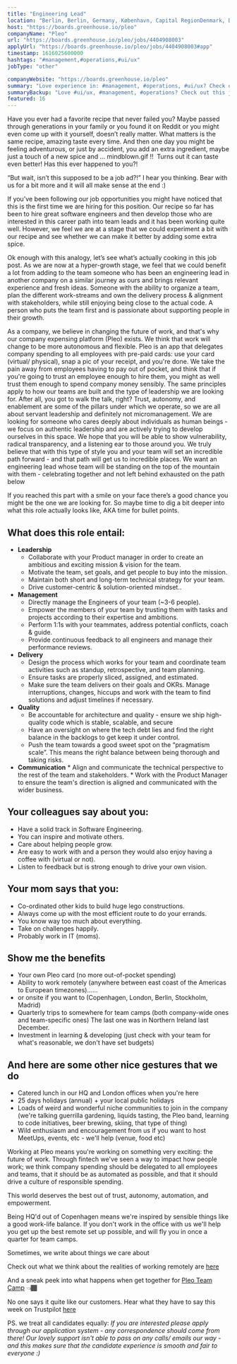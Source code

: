 ```yaml
---
title: "Engineering Lead"
location: "Berlin, Berlin, Germany, København, Capital RegionDenmark, Denmark, London, England, United Kingdom, Remote, Stockholm, Sweden"
host: "https://boards.greenhouse.io/pleo"
companyName: "Pleo"
url: "https://boards.greenhouse.io/pleo/jobs/4404908003"
applyUrl: "https://boards.greenhouse.io/pleo/jobs/4404908003#app"
timestamp: 1616025600000
hashtags: "#management,#operations,#ui/ux"
jobType: "other"

companyWebsite: "https://boards.greenhouse.io/pleo"
summary: "Love experience in: #management, #operations, #ui/ux? Check out this job post!"
summaryBackup: "Love #ui/ux, #management, #operations? Check out this job post!"
featured: 16
---
```



Have you ever had a favorite recipe that never failed you? Maybe passed through generations in your family or you found it on Reddit or you might even come up with it yourself, doesn’t really matter. What matters is the same recipe, amazing taste every time. And then one day you might be feeling adventurous, or just by accident, you add an extra ingredient, maybe just a touch of a new spice and ... mindblown.gif !!  Turns out it can taste even better! Has this ever happened to you?!

“But wait, isn’t this supposed to be a job ad?!” I hear you thinking. Bear with us for a bit more and it will all make sense at the end :) 

If you’ve been following our job opportunities you might have noticed that this is the first time we are hiring for this position. Our recipe so far has been to hire great software engineers and then develop those who are interested in this career path into team leads and it has been working quite well. However, we feel we are at a stage that we could experiment a bit with our recipe and see whether we can make it better by adding some extra spice. 

Ok enough with this analogy, let’s see what’s actually cooking in this job post. As we are now at a hyper-growth stage, we feel that we could benefit a lot from adding to the team someone who has been an engineering lead in another company on a similar journey as ours and brings relevant experience and fresh ideas. Someone with the ability to organize a team, plan the different work-streams and own the delivery process & alignment with stakeholders, while still enjoying being close to the actual code. A person who puts the team first and is passionate about supporting people in their growth.

As a company, we believe in changing the future of work, and that's why our company expensing platform (Pleo) exists. We think that work will change to be more autonomous and flexible. Pleo is an app that delegates company spending to all employees with pre-paid cards: use your card (virtual/ physical), snap a pic of your receipt, and you're done. We take the pain away from employees having to pay out of pocket, and think that if you're going to trust an employee enough to hire them, you might as well trust them enough to spend company money sensibly. The same principles apply to how our teams are built and the type of leadership we are looking for. After all, you got to walk the talk, right? Trust, autonomy, and enablement are some of the pillars under which we operate, so we are all about servant leadership and definitely not micromanagement. We are looking for someone who cares deeply about individuals as human beings - we focus on authentic leadership and are actively trying to develop ourselves in this space. We hope that you will be able to show vulnerability, radical transparency, and a listening ear to those around you. We truly believe that with this type of style you and your team will set an incredible path forward - and that path will get us to incredible places. We want an engineering lead whose team will be standing on the top of the mountain with them - celebrating together and not left behind exhausted on the path below

If you reached this part with a smile on your face there’s a good chance you might be the one we are looking for. So maybe time to dig a bit deeper into what this role actually looks like, AKA time for bullet points. 

## What does this role entail:

*   **Leadership**
    *   Collaborate with your Product manager in order to create an ambitious and exciting mission & vision for the team.
    *   Motivate the team, set goals, and get people to buy into the mission.
    *   Maintain both short and long-term technical strategy for your team.
    *   Drive customer-centric & solution-oriented mindset..
*   **Management**
    *   Directly manage the Engineers of your team (~3-6 people).
    *   Empower the members of your team by trusting them with tasks and projects according to their expertise and ambitions.
    *   Perform 1:1s with your teammates, address potential conflicts, coach & guide.
    *   Provide continuous feedback to all engineers and manage their performance reviews.
*   **Delivery**
    *   Design the process which works for your team and coordinate team activities such as standup, retrospective, and team planning.
    *   Ensure tasks are properly sliced, assigned, and estimated.
    *   Make sure the team delivers on their goals and OKRs. Manage interruptions, changes, hiccups and work with the team to find solutions and adjust timelines if necessary.
*   **Quality**
    *   Be accountable for architecture and quality - ensure we ship high-quality code which is stable, scalable, and secure
    *   Have an oversight on where the tech debt lies and find the right balance in the backlogs to get keep it under control.
    *   Push the team towards a good sweet spot on the “pragmatism scale”. This means the right balance between being thorough and taking risks.
*    **Communication**
    *   Align and communicate the technical perspective to the rest of the team and stakeholders.
    *   Work with the Product Manager to ensure the team's direction is aligned and communicated with the wider business.

## Your colleagues say about you:

*   Have a solid track in Software Engineering.
*   You can inspire and motivate others.
*   Care about helping people grow.
*   Are easy to work with and a person they would also enjoy having a coffee with (virtual or not).
*   Listen to feedback but is strong enough to drive your own vision.

## Your mom says that you:

*   Co-ordinated other kids to build huge lego constructions.
*   Always come up with the most efficient route to do your errands.
*   You know way too much about everything.
*   Take on challenges happily.
*   Probably work in IT (moms).

## Show me the benefits

*   Your own Pleo card (no more out-of-pocket spending)
*   Ability to work remotely (anywhere between east coast of the Americas to European timezones)......
*   or onsite if you want to (Copenhagen, London, Berlin, Stockholm, Madrid)
*   Quarterly trips to somewhere for team camps (both company-wide ones and team-specific ones) The last one was in Northern Ireland last December.
*   Investment in learning & developing (just check with your team for what's reasonable, we don't have set budgets)

## And here are some other nice gestures that we do

*   Catered lunch in our HQ and London offices when you're here
*   25 days holidays (annual) + your local public holidays
*   Loads of weird and wonderful niche communities to join in the company (we're talking guerrilla gardening, liquids tasting, the Pleo band, learning to code initiatives, beer brewing, skiing, that type of thing)
*   Wild enthusiasm and encouragement from us if you want to host MeetUps, events, etc - we'll help (venue, food etc)

Working at Pleo means you're working on something very exciting: the future of work. Through fintech we've seen a way to impact how people work; we think company spending should be delegated to all employees and teams, that it should be as automated as possible, and that it should drive a culture of responsible spending.       

This world deserves the best out of trust, autonomy, automation, and empowerment.

Being HQ'd out of Copenhagen means we're inspired by sensible things like a good work-life balance. If you don't work in the office with us we'll help you get up the best remote set up possible, and will fly you in once a quarter for team camps.

Sometimes, we write about things we care about

Check out what we think about the realities of working remotely are [here](https://blog.pleo.io/en/how-to-actually-get-hired-remotely)

And a sneak peek into what happens when get together for [Pleo Team Camp](https://www.youtube.com/watch?v=Ooy0JCJzNzc) 👈🏾

No one says it quite like our customers. Hear what they have to say this week on Trustpilot [here](https://www.trustpilot.com/review/pleo.io)

PS. we treat all candidates equally: _If you are interested please apply through our application system - any correspondence should come from there! Our lovely support isn't able to pass on any calls/ emails our way - and this makes sure that the candidate experience is smooth and fair to everyone :)_
